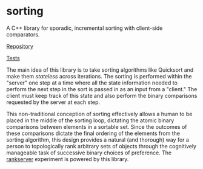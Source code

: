 # sorting

A C++ library for sporadic, incremental sorting with client-side comparators.

[Repository](https://github.com/goromal/sorting)

[Tests](https://github.com/goromal/sorting/blob/master/tests/SortingTest.cpp)

The main idea of this library is to take sorting algorithms like Quicksort and make them *stateless*
across iterations. The sorting is performed within the "server" one step at a time where all the state information needed to perform
the next step in the sort is passed in as an input from a "client." The client must keep track of this state
and also perform the binary comparisons requested by the server at each step.

This non-traditional conception of sorting effectively allows a human to be placed in the middle of the sorting loop,
dictating the atomic binary comparisons between elements in a sortable set. Since the outcomes of these comparisons dictate the
final ordering of the elements from the sorting algorithm, this design provides a natural (and thorough) way for a person to topologically rank
arbitrary sets of objects through the cognitively manageable task of successive binary choices of preference. The [rankserver](./rankserver-cpp.md)
experiment is powered by this library.


